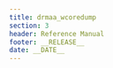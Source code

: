 ```yaml
---
title: drmaa_wcoredump
section: 3
header: Reference Manual
footer: __RELEASE__
date: __DATE__
---
```


